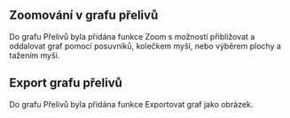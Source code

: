 ﻿---
categories: [kiwi]
layout: kiwi
---
## Zoomování v grafu přelivů
Do grafu Přelivů byla přidána funkce Zoom s možností přibližovat a oddalovat graf pomocí posuvníků, kolečkem myši, nebo výběrem plochy a tažením myši.


## Export grafu přelivů
Do grafu Přelivů byla přidána funkce Exportovat graf jako obrázek.
